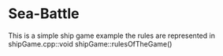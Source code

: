# Sea-Battle

This is a simple ship game example the rules are represented in 
shipGame.cpp::void shipGame::rulesOfTheGame()
